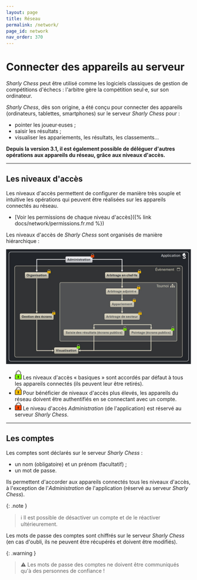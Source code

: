 ```yaml
---
layout: page
title: Réseau
permalink: /network/
page_id: network
nav_order: 370
---
```


# Connecter des appareils au serveur

_Sharly Chess_ peut être utilisé comme les logiciels classiques de gestion de compétitions d'échecs : l'arbitre gère la compétition seul·e, sur son ordinateur.

_Sharly Chess_, dès son origine, a été conçu pour connecter des appareils (ordinateurs, tablettes, smartphones) sur le serveur _Sharly Chess_ pour :
- pointer les joueur·euses ;
- saisir les résultats ;
- visualiser les appariements, les résultats, les classements...

**Depuis la version 3.1, il est également possible de déléguer d'autres opérations aux appareils du réseau, grâce aux niveaux d'accès.**

---

## Les niveaux d'accès

Les niveaux d'accès permettent de configurer de manière très souple et intuitive les opérations qui peuvent être réalisées sur les appareils connectés au réseau.

- [Voir les permissions de chaque niveau d'accès]({% link docs/network/permissions.fr.md %})

Les niveaux d'accès de _Sharly Chess_ sont organisés de manière hiérarchique :

<div class="before-img-no-border"></div>

![Héritage des niveaux d'accès](../../assets/images/access-levels/access-levels-inheritance-fr.jpg)

- ![no-account](../../assets/images/access-levels/lock-no-account-small.png) Les niveaux d'accès « basiques » sont accordés par défaut à tous les appareils connectés (ils peuvent leur être retirés).
- ![account](../../assets/images/access-levels/lock-account-small.png) Pour bénéficier de niveaux d'accès plus élevés, les appareils du réseau doivent être authentifiés en se connectant avec un compte.
- ![admin](../../assets/images/access-levels/lock-admin-small.png) Le niveau d'accès _Administration_ (de l'application) est réservé au serveur _Sharly Chess_.

---

## Les comptes

Les comptes sont déclarés sur le serveur _Sharly Chess_ :
- un nom (obligatoire) et un prénom (facultatif) ;
- un mot de passe.

Ils permettent d'accorder aux appareils connectés tous les niveaux d'accès, à l'exception de l'_Administration_ de l'application (réservé au serveur _Sharly Chess_).

{: .note }
> :information_source: Il est possible de désactiver un compte et de le réactiver ultérieurement. 

Les mots de passe des comptes sont chiffrés sur le serveur _Sharly Chess_ (en cas d'oubli, ils ne peuvent être récupérés et doivent être modifiés).

{: .warning }
> :warning: Les mots de passe des comptes ne doivent être communiqués qu'à des personnes de confiance !
